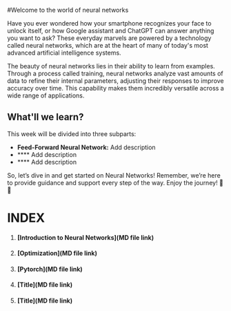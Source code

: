 #Welcome to the world of neural networks

Have you ever wondered how your smartphone recognizes your face to unlock itself, or how Google assistant and ChatGPT can answer anything you want to ask? These everyday marvels are powered by a technology called neural networks, which are at the heart of many of today's most advanced artificial intelligence systems.

The beauty of neural networks lies in their ability to learn from examples. Through a process called training, neural networks analyze vast amounts of data to refine their internal parameters, adjusting their responses to improve accuracy over time. This capability makes them incredibly versatile across a wide range of applications.

## What'll we learn?

This week will be divided into three subparts:

* **Feed-Forward Neural Network:** Add description
* **** Add description
* **** Add description

So, let’s dive in and get started on Neural Networks! Remember, we’re here to provide guidance and support every step of the way. Enjoy the journey! 🤖🚀

# INDEX
1) #### [Introduction to Neural Networks](MD file link)
2) #### [Optimization](MD file link)
3) #### [Pytorch](MD file link)
4) #### [Title](MD file link)
5) #### [Title](MD file link)